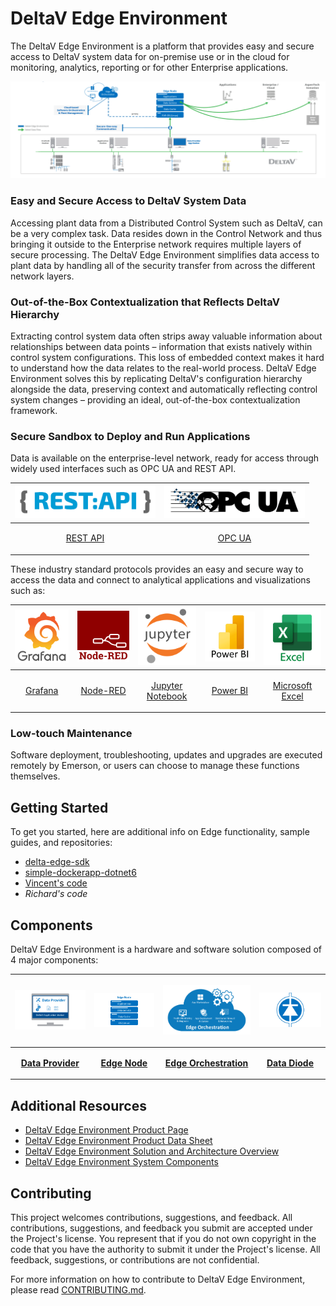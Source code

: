 # DeltaV Edge Environment

The DeltaV Edge Environment is a platform that provides easy and secure access to DeltaV system data for on-premise use or in the cloud for monitoring, analytics, reporting or for other Enterprise applications.

![DeltaV Edge Environment](./images/deltav-edge-architecture.png)

### Easy and Secure Access to DeltaV System Data

Accessing plant data from a Distributed Control System such as DeltaV, can be a very complex task. Data resides down in the Control Network and thus bringing it outside to the Enterprise network requires multiple layers of secure processing. The DeltaV Edge Environment simplifies data access to plant data by handling all of the security transfer from across the different network layers.  

### Out-of-the-Box Contextualization that Reflects DeltaV Hierarchy

Extracting control system data often strips away valuable information about relationships between data points – information that exists natively within control system configurations. This loss of embedded context makes it hard to understand how the data relates to the real-world process. DeltaV Edge Environment solves this by replicating DeltaV's configuration hierarchy alongside the data, preserving context and automatically reflecting control system changes – providing an ideal, out-of-the-box contextualization framework.

### Secure Sandbox to Deploy and Run Applications

Data is available on the enterprise-level network, ready for access through widely used interfaces such as OPC UA and REST API.

|  <img src="./images/rest-api.png" width=225> | <img src="./images/opcua.png" width=225> |
|------|------|
| <p align="center"> [REST API](developer-guide/rest-api/rest-api.md) </p>|<p align="center"> [OPC UA](developer-guide/opc-ua/opc-ua.md) </p>| 

These industry standard protocols provides an easy and secure way to access the data and connect to analytical applications and visualizations such as:

|<img src="./images/Grafana.png" width=125>| <img src="./images/Node-RED.png" width=125>| <img src="./images/JupyterNotebook.png" width=125> | <img src="./images/power-bi.png" width=125> | <img src="./images/microsoft-excel.png" width=125> | 
|---|---|---|----------|----------|
| <p align="center"><a href="">Grafana</p> | <p align="center"><a href="">Node-RED</p> | <p align="center"><a href="https://github.com/EmersonDeltaV/jupyter-labs-for-edge">Jupyter Notebook</p> | <p align="center">[Power BI](developer-guide/power-bi/power-bi.md)</p>  | <p align="center">[Microsoft Excel](developer-guide/microsoft-excel/microsoft-excel.md)</p>   |

### Low-touch Maintenance

Software deployment, troubleshooting, updates and upgrades are executed remotely by Emerson, or users can choose to manage these functions themselves.

## Getting Started

To get you started, here are additional info on Edge functionality, sample guides, and repositories:

-	[delta-edge-sdk](https://github.com/EmersonDeltaV/deltav-edge-sdk)
-	[simple-dockerapp-dotnet6](https://github.com/EmersonDeltaV/simple-dockerapp-dotnet6)
-	[Vincent's code](https://8b1e38e9-9001-4711-950c-437a4310f80d.mock.pstmn.io)
-	_Richard's code_

## Components

DeltaV Edge Environment is a hardware and software solution composed of 4 major components:

|  <p align="center"><img src="./images/data-provider.png" width=275></p>| <p align="center"><img src="./images/edge-node.png" width=275></p> | <p align="center"><img src="./images/edge-orchestration.png" width=275></p> | <p align="center"><img src="./images/data-diode.png" width=275></p> |
|---|---|---|---|
|  <p align="center"><a href="https://github.com/EmersonDeltaV/deltav-edge/blob/main/developer-guide/developer-guide.md#data-provider">**Data Provider**</p>| <p align="center"><a href="https://github.com/EmersonDeltaV/deltav-edge/blob/main/developer-guide/developer-guide.md#edge-node">**Edge Node**</p> | <p align="center"><a href="https://github.com/EmersonDeltaV/deltav-edge/blob/main/developer-guide/developer-guide.md#edge-orchestration">**Edge Orchestration**</p> |<p align="center"><a href="https://github.com/EmersonDeltaV/deltav-edge/blob/main/developer-guide/developer-guide.md#data-diode-optional">**Data Diode**</p> |



## Additional Resources 

* [DeltaV Edge Environment Product Page](https://emerson.com/deltavedge)
* [DeltaV Edge Environment Product Data Sheet](https://www.emerson.com/documents/automation/product-data-sheet-deltav-edge-environment-deltav-en-9573950.pdf)
* [DeltaV Edge Environment Solution and Architecture Overview](https://www.youtube.com/watch?v=DKLijP0tvzc)
* [DeltaV Edge Environment System Components](system-components.md)

## Contributing

This project welcomes contributions, suggestions, and feedback. All contributions, suggestions, and feedback you submit are accepted under the Project's license. You represent that if you do not own copyright in the code that you have the authority to submit it under the Project's license. All feedback, suggestions, or contributions are not confidential.

For more information on how to contribute to DeltaV Edge Environment, please read [CONTRIBUTING.md](CONTRIBUTING.md]).

